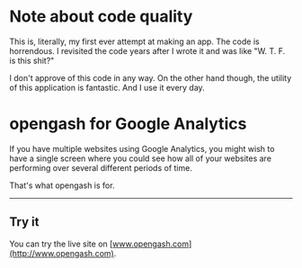 # Note about code quality

This is, literally, my first ever attempt at making an app. The code is horrendous. I revisited the code
 years after I wrote it and was like "W. T. F. is this shit?"

I don't approve of this code in any way. On the other hand though, the utility of this application is fantastic. And I use it every day.

# opengash for Google Analytics
If you have multiple websites using Google Analytics, you might wish to have a single screen where you could see how all of your websites are performing over several different periods of time.

That's what opengash is for.

---

## Try it
You can try the live site on [www.opengash.com](http://www.opengash.com).
